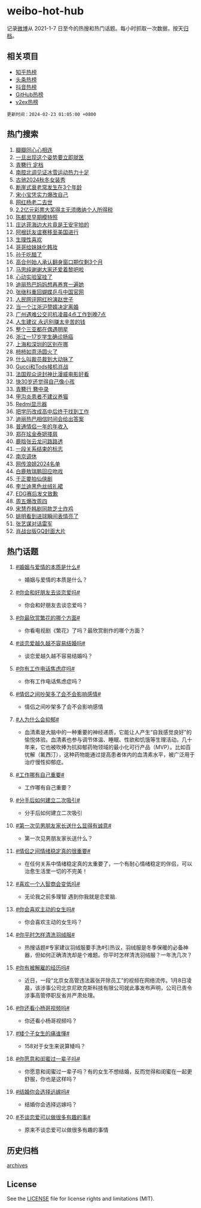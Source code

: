 # weibo-hot-hub

记录[微博](https://www.weibo.com)从 2021-1-7 日至今的热搜和热门话题。每小时抓取一次数据，按天[归档](archives)。

## 相关项目

- [知乎热榜](https://github.com/lonnyzhang423/zhihu-hot-hub)
- [头条热榜](https://github.com/lonnyzhang423/toutiao-hot-hub)
- [抖音热榜](https://github.com/lonnyzhang423/douyin-hot-hub)
- [GitHub热榜](https://github.com/lonnyzhang423/github-hot-hub)
- [v2ex热榜](https://github.com/lonnyzhang423/v2ex-hot-hub)


`更新时间：2024-02-23 01:05:00 +0800`

## 热门搜索

1. [瓣瓣同心心相连](https://m.weibo.cn/search?containerid=100103type%3D1%26t%3D10%26q%3D%23%E7%93%A3%E7%93%A3%E5%90%8C%E5%BF%83%E5%BF%83%E7%9B%B8%E8%BF%9E%23&stream_entry_id=51&isnewpage=1&extparam=seat%3D1%26dgr%3D0%26stream_entry_id%3D51%26c_type%3D51%26q%3D%2523%25E7%2593%25A3%25E7%2593%25A3%25E5%2590%258C%25E5%25BF%2583%25E5%25BF%2583%25E7%259B%25B8%25E8%25BF%259E%2523%26pos%3D0%26cate%3D10103%26filter_type%3Drealtimehot%26display_time%3D1708621498%26pre_seqid%3D1708621498865013197187)
1. [一旦出现这个姿势要立即就医](https://m.weibo.cn/search?containerid=100103type%3D1%26t%3D10%26q%3D%23%E4%B8%80%E6%97%A6%E5%87%BA%E7%8E%B0%E8%BF%99%E4%B8%AA%E5%A7%BF%E5%8A%BF%E8%A6%81%E7%AB%8B%E5%8D%B3%E5%B0%B1%E5%8C%BB%23&stream_entry_id=31&isnewpage=1&extparam=seat%3D1%26stream_entry_id%3D31%26lcate%3D5001%26realpos%3D1%26dgr%3D0%26band_rank%3D1%26flag%3D2%26pos%3D0%26q%3D%2523%25E4%25B8%2580%25E6%2597%25A6%25E5%2587%25BA%25E7%258E%25B0%25E8%25BF%2599%25E4%25B8%25AA%25E5%25A7%25BF%25E5%258A%25BF%25E8%25A6%2581%25E7%25AB%258B%25E5%258D%25B3%25E5%25B0%25B1%25E5%258C%25BB%2523%26c_type%3D31%26cate%3D5001%26filter_type%3Drealtimehot%26display_time%3D1708621498%26pre_seqid%3D1708621498865013197187)
1. [青簪行 定档](https://m.weibo.cn/search?containerid=100103type%3D1%26t%3D10%26q%3D%E9%9D%92%E7%B0%AA%E8%A1%8C+%E5%AE%9A%E6%A1%A3&stream_entry_id=31&isnewpage=1&extparam=seat%3D1%26stream_entry_id%3D31%26lcate%3D5001%26realpos%3D2%26dgr%3D0%26band_rank%3D2%26flag%3D2%26pos%3D1%26q%3D%25E9%259D%2592%25E7%25B0%25AA%25E8%25A1%258C%2520%25E5%25AE%259A%25E6%25A1%25A3%26c_type%3D31%26cate%3D5001%26filter_type%3Drealtimehot%26display_time%3D1708621498%26pre_seqid%3D1708621498865013197187)
1. [南腔北调见证冰雪运动热力十足](https://m.weibo.cn/search?containerid=100103type%3D1%26t%3D10%26q%3D%23%E5%8D%97%E8%85%94%E5%8C%97%E8%B0%83%E8%A7%81%E8%AF%81%E5%86%B0%E9%9B%AA%E8%BF%90%E5%8A%A8%E7%83%AD%E5%8A%9B%E5%8D%81%E8%B6%B3%23&stream_entry_id=31&isnewpage=1&extparam=seat%3D1%26stream_entry_id%3D31%26lcate%3D5001%26realpos%3D3%26dgr%3D0%26band_rank%3D3%26flag%3D0%26pos%3D2%26q%3D%2523%25E5%258D%2597%25E8%2585%2594%25E5%258C%2597%25E8%25B0%2583%25E8%25A7%2581%25E8%25AF%2581%25E5%2586%25B0%25E9%259B%25AA%25E8%25BF%2590%25E5%258A%25A8%25E7%2583%25AD%25E5%258A%259B%25E5%258D%2581%25E8%25B6%25B3%2523%26c_type%3D31%26cate%3D5001%26filter_type%3Drealtimehot%26display_time%3D1708621498%26pre_seqid%3D1708621498865013197187)
1. [古驰2024秋冬女装秀](https://m.weibo.cn/search?containerid=100103type%3D1%26t%3D10%26q%3D%23%E5%8F%A4%E9%A9%B02024%E7%A7%8B%E5%86%AC%E5%A5%B3%E8%A3%85%E7%A7%80%23&stream_entry_id=31&isnewpage=1&extparam=seat%3D1%26stream_entry_id%3D31%26lcate%3D5001%26c_type%3D31%26q%3D%2523%25E5%258F%25A4%25E9%25A9%25B02024%25E7%25A7%258B%25E5%2586%25AC%25E5%25A5%25B3%25E8%25A3%2585%25E7%25A7%2580%2523%26dgr%3D0%26band_rank%3D4%26adid%3D223905%26pos%3D3%26is_ad_pos%3D1%26cate%3D5001%26topic_ad%3D1%26filter_type%3Drealtimehot%26display_time%3D1708621498%26pre_seqid%3D1708621498865013197187)
1. [断崖式衰老常发生在3个年龄](https://m.weibo.cn/search?containerid=100103type%3D1%26t%3D10%26q%3D%23%E6%96%AD%E5%B4%96%E5%BC%8F%E8%A1%B0%E8%80%81%E5%B8%B8%E5%8F%91%E7%94%9F%E5%9C%A83%E4%B8%AA%E5%B9%B4%E9%BE%84%23&stream_entry_id=31&isnewpage=1&extparam=seat%3D1%26stream_entry_id%3D31%26lcate%3D5001%26realpos%3D4%26dgr%3D0%26band_rank%3D4%26flag%3D16%26pos%3D4%26q%3D%2523%25E6%2596%25AD%25E5%25B4%2596%25E5%25BC%258F%25E8%25A1%25B0%25E8%2580%2581%25E5%25B8%25B8%25E5%258F%2591%25E7%2594%259F%25E5%259C%25A83%25E4%25B8%25AA%25E5%25B9%25B4%25E9%25BE%2584%2523%26c_type%3D31%26cate%3D5001%26filter_type%3Drealtimehot%26display_time%3D1708621498%26pre_seqid%3D1708621498865013197187)
1. [宋小宝凭实力爆改自己](https://m.weibo.cn/search?containerid=100103type%3D1%26t%3D10%26q%3D%23%E5%AE%8B%E5%B0%8F%E5%AE%9D%E5%87%AD%E5%AE%9E%E5%8A%9B%E7%88%86%E6%94%B9%E8%87%AA%E5%B7%B1%23&stream_entry_id=31&isnewpage=1&extparam=seat%3D1%26stream_entry_id%3D31%26lcate%3D5001%26realpos%3D5%26dgr%3D0%26band_rank%3D5%26flag%3D1%26pos%3D5%26q%3D%2523%25E5%25AE%258B%25E5%25B0%258F%25E5%25AE%259D%25E5%2587%25AD%25E5%25AE%259E%25E5%258A%259B%25E7%2588%2586%25E6%2594%25B9%25E8%2587%25AA%25E5%25B7%25B1%2523%26c_type%3D31%26cate%3D5001%26filter_type%3Drealtimehot%26display_time%3D1708621498%26pre_seqid%3D1708621498865013197187)
1. [网红杨老二去世](https://m.weibo.cn/search?containerid=100103type%3D1%26t%3D10%26q%3D%23%E7%BD%91%E7%BA%A2%E6%9D%A8%E8%80%81%E4%BA%8C%E5%8E%BB%E4%B8%96%23&stream_entry_id=31&isnewpage=1&extparam=seat%3D1%26stream_entry_id%3D31%26lcate%3D5001%26realpos%3D6%26dgr%3D0%26band_rank%3D6%26flag%3D2%26pos%3D6%26q%3D%2523%25E7%25BD%2591%25E7%25BA%25A2%25E6%259D%25A8%25E8%2580%2581%25E4%25BA%258C%25E5%258E%25BB%25E4%25B8%2596%2523%26c_type%3D31%26cate%3D5001%26filter_type%3Drealtimehot%26display_time%3D1708621498%26pre_seqid%3D1708621498865013197187)
1. [2.2亿元彩票大奖得主无须缴纳个人所得税](https://m.weibo.cn/search?containerid=100103type%3D1%26t%3D10%26q%3D%232.2%E4%BA%BF%E5%85%83%E5%BD%A9%E7%A5%A8%E5%A4%A7%E5%A5%96%E5%BE%97%E4%B8%BB%E6%97%A0%E9%A1%BB%E7%BC%B4%E7%BA%B3%E4%B8%AA%E4%BA%BA%E6%89%80%E5%BE%97%E7%A8%8E%23&stream_entry_id=31&isnewpage=1&extparam=seat%3D1%26stream_entry_id%3D31%26lcate%3D5001%26realpos%3D7%26dgr%3D0%26band_rank%3D7%26flag%3D2%26pos%3D7%26q%3D%25232.2%25E4%25BA%25BF%25E5%2585%2583%25E5%25BD%25A9%25E7%25A5%25A8%25E5%25A4%25A7%25E5%25A5%2596%25E5%25BE%2597%25E4%25B8%25BB%25E6%2597%25A0%25E9%25A1%25BB%25E7%25BC%25B4%25E7%25BA%25B3%25E4%25B8%25AA%25E4%25BA%25BA%25E6%2589%2580%25E5%25BE%2597%25E7%25A8%258E%2523%26c_type%3D31%26cate%3D5001%26filter_type%3Drealtimehot%26display_time%3D1708621498%26pre_seqid%3D1708621498865013197187)
1. [陈都灵早期模特照](https://m.weibo.cn/search?containerid=100103type%3D1%26t%3D10%26q%3D%23%E9%99%88%E9%83%BD%E7%81%B5%E6%97%A9%E6%9C%9F%E6%A8%A1%E7%89%B9%E7%85%A7%23&stream_entry_id=31&isnewpage=1&extparam=seat%3D1%26stream_entry_id%3D31%26lcate%3D5001%26realpos%3D8%26dgr%3D0%26band_rank%3D8%26flag%3D1%26pos%3D8%26q%3D%2523%25E9%2599%2588%25E9%2583%25BD%25E7%2581%25B5%25E6%2597%25A9%25E6%259C%259F%25E6%25A8%25A1%25E7%2589%25B9%25E7%2585%25A7%2523%26c_type%3D31%26cate%3D5001%26filter_type%3Drealtimehot%26display_time%3D1708621498%26pre_seqid%3D1708621498865013197187)
1. [庄达菲海边大片竟是王安宇拍的](https://m.weibo.cn/search?containerid=100103type%3D1%26t%3D10%26q%3D%23%E5%BA%84%E8%BE%BE%E8%8F%B2%E6%B5%B7%E8%BE%B9%E5%A4%A7%E7%89%87%E7%AB%9F%E6%98%AF%E7%8E%8B%E5%AE%89%E5%AE%87%E6%8B%8D%E7%9A%84%23&stream_entry_id=31&isnewpage=1&extparam=seat%3D1%26stream_entry_id%3D31%26lcate%3D5001%26realpos%3D9%26dgr%3D0%26band_rank%3D9%26flag%3D1%26pos%3D9%26q%3D%2523%25E5%25BA%2584%25E8%25BE%25BE%25E8%258F%25B2%25E6%25B5%25B7%25E8%25BE%25B9%25E5%25A4%25A7%25E7%2589%2587%25E7%25AB%259F%25E6%2598%25AF%25E7%258E%258B%25E5%25AE%2589%25E5%25AE%2587%25E6%258B%258D%25E7%259A%2584%2523%26c_type%3D31%26cate%3D5001%26filter_type%3Drealtimehot%26display_time%3D1708621498%26pre_seqid%3D1708621498865013197187)
1. [阿根廷友谊赛移至美国进行](https://m.weibo.cn/search?containerid=100103type%3D1%26t%3D10%26q%3D%23%E9%98%BF%E6%A0%B9%E5%BB%B7%E5%8F%8B%E8%B0%8A%E8%B5%9B%E7%A7%BB%E8%87%B3%E7%BE%8E%E5%9B%BD%E8%BF%9B%E8%A1%8C%23&stream_entry_id=31&isnewpage=1&extparam=seat%3D1%26stream_entry_id%3D31%26lcate%3D5001%26realpos%3D10%26dgr%3D0%26band_rank%3D10%26flag%3D1%26pos%3D10%26q%3D%2523%25E9%2598%25BF%25E6%25A0%25B9%25E5%25BB%25B7%25E5%258F%258B%25E8%25B0%258A%25E8%25B5%259B%25E7%25A7%25BB%25E8%2587%25B3%25E7%25BE%258E%25E5%259B%25BD%25E8%25BF%259B%25E8%25A1%258C%2523%26c_type%3D31%26cate%3D5001%26filter_type%3Drealtimehot%26display_time%3D1708621498%26pre_seqid%3D1708621498865013197187)
1. [生理性喜欢](https://m.weibo.cn/search?containerid=100103type%3D1%26t%3D10%26q%3D%E7%94%9F%E7%90%86%E6%80%A7%E5%96%9C%E6%AC%A2&stream_entry_id=31&isnewpage=1&extparam=seat%3D1%26stream_entry_id%3D31%26lcate%3D5001%26realpos%3D11%26dgr%3D0%26band_rank%3D11%26flag%3D2%26pos%3D11%26q%3D%25E7%2594%259F%25E7%2590%2586%25E6%2580%25A7%25E5%2596%259C%25E6%25AC%25A2%26c_type%3D31%26cate%3D5001%26filter_type%3Drealtimehot%26display_time%3D1708621498%26pre_seqid%3D1708621498865013197187)
1. [哥哥给妹妹化韩妆](https://m.weibo.cn/search?containerid=100103type%3D1%26t%3D10%26q%3D%E5%93%A5%E5%93%A5%E7%BB%99%E5%A6%B9%E5%A6%B9%E5%8C%96%E9%9F%A9%E5%A6%86&stream_entry_id=31&isnewpage=1&extparam=seat%3D1%26stream_entry_id%3D31%26lcate%3D5001%26realpos%3D12%26dgr%3D0%26band_rank%3D12%26flag%3D1%26pos%3D12%26q%3D%25E5%2593%25A5%25E5%2593%25A5%25E7%25BB%2599%25E5%25A6%25B9%25E5%25A6%25B9%25E5%258C%2596%25E9%259F%25A9%25E5%25A6%2586%26c_type%3D31%26cate%3D5001%26filter_type%3Drealtimehot%26display_time%3D1708621498%26pre_seqid%3D1708621498865013197187)
1. [孙千吃醋了](https://m.weibo.cn/search?containerid=100103type%3D1%26t%3D10%26q%3D%23%E5%AD%99%E5%8D%83%E5%90%83%E9%86%8B%E4%BA%86%23&stream_entry_id=31&isnewpage=1&extparam=seat%3D1%26stream_entry_id%3D31%26lcate%3D5001%26realpos%3D13%26dgr%3D0%26band_rank%3D13%26flag%3D2%26pos%3D13%26q%3D%2523%25E5%25AD%2599%25E5%258D%2583%25E5%2590%2583%25E9%2586%258B%25E4%25BA%2586%2523%26c_type%3D31%26cate%3D5001%26filter_type%3Drealtimehot%26display_time%3D1708621498%26pre_seqid%3D1708621498865013197187)
1. [高合创始人承认翻身窗口期仅剩3个月](https://m.weibo.cn/search?containerid=100103type%3D1%26t%3D10%26q%3D%23%E9%AB%98%E5%90%88%E5%88%9B%E5%A7%8B%E4%BA%BA%E6%89%BF%E8%AE%A4%E7%BF%BB%E8%BA%AB%E7%AA%97%E5%8F%A3%E6%9C%9F%E4%BB%85%E5%89%A93%E4%B8%AA%E6%9C%88%23&stream_entry_id=31&isnewpage=1&extparam=seat%3D1%26stream_entry_id%3D31%26lcate%3D5001%26realpos%3D14%26dgr%3D0%26band_rank%3D14%26flag%3D2%26pos%3D14%26q%3D%2523%25E9%25AB%2598%25E5%2590%2588%25E5%2588%259B%25E5%25A7%258B%25E4%25BA%25BA%25E6%2589%25BF%25E8%25AE%25A4%25E7%25BF%25BB%25E8%25BA%25AB%25E7%25AA%2597%25E5%258F%25A3%25E6%259C%259F%25E4%25BB%2585%25E5%2589%25A93%25E4%25B8%25AA%25E6%259C%2588%2523%26c_type%3D31%26cate%3D5001%26filter_type%3Drealtimehot%26display_time%3D1708621498%26pre_seqid%3D1708621498865013197187)
1. [马思纯谢谢大家还爱着黎吧啦](https://m.weibo.cn/search?containerid=100103type%3D1%26t%3D10%26q%3D%23%E9%A9%AC%E6%80%9D%E7%BA%AF%E8%B0%A2%E8%B0%A2%E5%A4%A7%E5%AE%B6%E8%BF%98%E7%88%B1%E7%9D%80%E9%BB%8E%E5%90%A7%E5%95%A6%23&stream_entry_id=31&isnewpage=1&extparam=seat%3D1%26stream_entry_id%3D31%26lcate%3D5001%26realpos%3D15%26dgr%3D0%26band_rank%3D15%26flag%3D2%26pos%3D15%26q%3D%2523%25E9%25A9%25AC%25E6%2580%259D%25E7%25BA%25AF%25E8%25B0%25A2%25E8%25B0%25A2%25E5%25A4%25A7%25E5%25AE%25B6%25E8%25BF%2598%25E7%2588%25B1%25E7%259D%2580%25E9%25BB%258E%25E5%2590%25A7%25E5%2595%25A6%2523%26c_type%3D31%26cate%3D5001%26filter_type%3Drealtimehot%26display_time%3D1708621498%26pre_seqid%3D1708621498865013197187)
1. [心动实验室挂了](https://m.weibo.cn/search?containerid=100103type%3D1%26t%3D10%26q%3D%E5%BF%83%E5%8A%A8%E5%AE%9E%E9%AA%8C%E5%AE%A4%E6%8C%82%E4%BA%86&stream_entry_id=31&isnewpage=1&extparam=seat%3D1%26stream_entry_id%3D31%26lcate%3D5001%26realpos%3D16%26dgr%3D0%26band_rank%3D16%26flag%3D1%26pos%3D16%26q%3D%25E5%25BF%2583%25E5%258A%25A8%25E5%25AE%259E%25E9%25AA%258C%25E5%25AE%25A4%25E6%258C%2582%25E4%25BA%2586%26c_type%3D31%26cate%3D5001%26filter_type%3Drealtimehot%26display_time%3D1708621498%26pre_seqid%3D1708621498865013197187)
1. [迪丽热巴妈妈想再养育一遍她](https://m.weibo.cn/search?containerid=100103type%3D1%26t%3D10%26q%3D%23%E8%BF%AA%E4%B8%BD%E7%83%AD%E5%B7%B4%E5%A6%88%E5%A6%88%E6%83%B3%E5%86%8D%E5%85%BB%E8%82%B2%E4%B8%80%E9%81%8D%E5%A5%B9%23&stream_entry_id=31&isnewpage=1&extparam=seat%3D1%26stream_entry_id%3D31%26lcate%3D5001%26realpos%3D17%26dgr%3D0%26band_rank%3D17%26flag%3D2%26pos%3D17%26q%3D%2523%25E8%25BF%25AA%25E4%25B8%25BD%25E7%2583%25AD%25E5%25B7%25B4%25E5%25A6%2588%25E5%25A6%2588%25E6%2583%25B3%25E5%2586%258D%25E5%2585%25BB%25E8%2582%25B2%25E4%25B8%2580%25E9%2581%258D%25E5%25A5%25B9%2523%26c_type%3D31%26cate%3D5001%26filter_type%3Drealtimehot%26display_time%3D1708621498%26pre_seqid%3D1708621498865013197187)
1. [张继科重回蝴蝶乒乓中国官网](https://m.weibo.cn/search?containerid=100103type%3D1%26t%3D10%26q%3D%23%E5%BC%A0%E7%BB%A7%E7%A7%91%E9%87%8D%E5%9B%9E%E8%9D%B4%E8%9D%B6%E4%B9%92%E4%B9%93%E4%B8%AD%E5%9B%BD%E5%AE%98%E7%BD%91%23&stream_entry_id=31&isnewpage=1&extparam=seat%3D1%26stream_entry_id%3D31%26lcate%3D5001%26realpos%3D18%26dgr%3D0%26band_rank%3D18%26flag%3D0%26pos%3D18%26q%3D%2523%25E5%25BC%25A0%25E7%25BB%25A7%25E7%25A7%2591%25E9%2587%258D%25E5%259B%259E%25E8%259D%25B4%25E8%259D%25B6%25E4%25B9%2592%25E4%25B9%2593%25E4%25B8%25AD%25E5%259B%25BD%25E5%25AE%2598%25E7%25BD%2591%2523%26c_type%3D31%26cate%3D5001%26filter_type%3Drealtimehot%26display_time%3D1708621498%26pre_seqid%3D1708621498865013197187)
1. [人民网评网红扮演赵世子](https://m.weibo.cn/search?containerid=100103type%3D1%26t%3D10%26q%3D%23%E4%BA%BA%E6%B0%91%E7%BD%91%E8%AF%84%E7%BD%91%E7%BA%A2%E6%89%AE%E6%BC%94%E8%B5%B5%E4%B8%96%E5%AD%90%23&stream_entry_id=31&isnewpage=1&extparam=seat%3D1%26stream_entry_id%3D31%26lcate%3D5001%26realpos%3D19%26dgr%3D0%26band_rank%3D19%26flag%3D0%26pos%3D19%26q%3D%2523%25E4%25BA%25BA%25E6%25B0%2591%25E7%25BD%2591%25E8%25AF%2584%25E7%25BD%2591%25E7%25BA%25A2%25E6%2589%25AE%25E6%25BC%2594%25E8%25B5%25B5%25E4%25B8%2596%25E5%25AD%2590%2523%26c_type%3D31%26cate%3D5001%26filter_type%3Drealtimehot%26display_time%3D1708621498%26pre_seqid%3D1708621498865013197187)
1. [当一个江浙沪赘婿决定离婚](https://m.weibo.cn/search?containerid=100103type%3D1%26t%3D10%26q%3D%23%E5%BD%93%E4%B8%80%E4%B8%AA%E6%B1%9F%E6%B5%99%E6%B2%AA%E8%B5%98%E5%A9%BF%E5%86%B3%E5%AE%9A%E7%A6%BB%E5%A9%9A%23&stream_entry_id=31&isnewpage=1&extparam=seat%3D1%26stream_entry_id%3D31%26lcate%3D5001%26realpos%3D20%26dgr%3D0%26band_rank%3D20%26flag%3D0%26pos%3D20%26q%3D%2523%25E5%25BD%2593%25E4%25B8%2580%25E4%25B8%25AA%25E6%25B1%259F%25E6%25B5%2599%25E6%25B2%25AA%25E8%25B5%2598%25E5%25A9%25BF%25E5%2586%25B3%25E5%25AE%259A%25E7%25A6%25BB%25E5%25A9%259A%2523%26c_type%3D31%26cate%3D5001%26filter_type%3Drealtimehot%26display_time%3D1708621498%26pre_seqid%3D1708621498865013197187)
1. [广州遇难公交司机凌晨4点工作到晚7点](https://m.weibo.cn/search?containerid=100103type%3D1%26t%3D10%26q%3D%23%E5%B9%BF%E5%B7%9E%E9%81%87%E9%9A%BE%E5%85%AC%E4%BA%A4%E5%8F%B8%E6%9C%BA%E5%87%8C%E6%99%A84%E7%82%B9%E5%B7%A5%E4%BD%9C%E5%88%B0%E6%99%9A7%E7%82%B9%23&stream_entry_id=31&isnewpage=1&extparam=seat%3D1%26stream_entry_id%3D31%26lcate%3D5001%26realpos%3D21%26dgr%3D0%26band_rank%3D21%26flag%3D1%26pos%3D21%26q%3D%2523%25E5%25B9%25BF%25E5%25B7%259E%25E9%2581%2587%25E9%259A%25BE%25E5%2585%25AC%25E4%25BA%25A4%25E5%258F%25B8%25E6%259C%25BA%25E5%2587%258C%25E6%2599%25A84%25E7%2582%25B9%25E5%25B7%25A5%25E4%25BD%259C%25E5%2588%25B0%25E6%2599%259A7%25E7%2582%25B9%2523%26c_type%3D31%26cate%3D5001%26filter_type%3Drealtimehot%26display_time%3D1708621498%26pre_seqid%3D1708621498865013197187)
1. [人生建议 永远别赚太辛苦的钱](https://m.weibo.cn/search?containerid=100103type%3D1%26t%3D10%26q%3D%E4%BA%BA%E7%94%9F%E5%BB%BA%E8%AE%AE+%E6%B0%B8%E8%BF%9C%E5%88%AB%E8%B5%9A%E5%A4%AA%E8%BE%9B%E8%8B%A6%E7%9A%84%E9%92%B1&stream_entry_id=31&isnewpage=1&extparam=seat%3D1%26stream_entry_id%3D31%26lcate%3D5001%26realpos%3D22%26dgr%3D0%26band_rank%3D22%26flag%3D0%26pos%3D22%26q%3D%25E4%25BA%25BA%25E7%2594%259F%25E5%25BB%25BA%25E8%25AE%25AE%2520%25E6%25B0%25B8%25E8%25BF%259C%25E5%2588%25AB%25E8%25B5%259A%25E5%25A4%25AA%25E8%25BE%259B%25E8%258B%25A6%25E7%259A%2584%25E9%2592%25B1%26c_type%3D31%26cate%3D5001%26filter_type%3Drealtimehot%26display_time%3D1708621498%26pre_seqid%3D1708621498865013197187)
1. [整个三亚都在偶遇明星](https://m.weibo.cn/search?containerid=100103type%3D1%26t%3D10%26q%3D%23%E6%95%B4%E4%B8%AA%E4%B8%89%E4%BA%9A%E9%83%BD%E5%9C%A8%E5%81%B6%E9%81%87%E6%98%8E%E6%98%9F%23&stream_entry_id=31&isnewpage=1&extparam=seat%3D1%26stream_entry_id%3D31%26lcate%3D5001%26realpos%3D23%26dgr%3D0%26band_rank%3D23%26flag%3D0%26pos%3D23%26q%3D%2523%25E6%2595%25B4%25E4%25B8%25AA%25E4%25B8%2589%25E4%25BA%259A%25E9%2583%25BD%25E5%259C%25A8%25E5%2581%25B6%25E9%2581%2587%25E6%2598%258E%25E6%2598%259F%2523%26c_type%3D31%26cate%3D5001%26filter_type%3Drealtimehot%26display_time%3D1708621498%26pre_seqid%3D1708621498865013197187)
1. [浙江一17岁学生确诊肠癌](https://m.weibo.cn/search?containerid=100103type%3D1%26t%3D10%26q%3D%23%E6%B5%99%E6%B1%9F%E4%B8%8017%E5%B2%81%E5%AD%A6%E7%94%9F%E7%A1%AE%E8%AF%8A%E8%82%A0%E7%99%8C%23&stream_entry_id=31&isnewpage=1&extparam=seat%3D1%26stream_entry_id%3D31%26lcate%3D5001%26realpos%3D24%26dgr%3D0%26band_rank%3D24%26flag%3D0%26pos%3D24%26q%3D%2523%25E6%25B5%2599%25E6%25B1%259F%25E4%25B8%258017%25E5%25B2%2581%25E5%25AD%25A6%25E7%2594%259F%25E7%25A1%25AE%25E8%25AF%258A%25E8%2582%25A0%25E7%2599%258C%2523%26c_type%3D31%26cate%3D5001%26filter_type%3Drealtimehot%26display_time%3D1708621498%26pre_seqid%3D1708621498865013197187)
1. [上海和深圳的区别在哪](https://m.weibo.cn/search?containerid=100103type%3D1%26t%3D10%26q%3D%23%E4%B8%8A%E6%B5%B7%E5%92%8C%E6%B7%B1%E5%9C%B3%E7%9A%84%E5%8C%BA%E5%88%AB%E5%9C%A8%E5%93%AA%23&stream_entry_id=31&isnewpage=1&extparam=seat%3D1%26stream_entry_id%3D31%26lcate%3D5001%26realpos%3D25%26dgr%3D0%26band_rank%3D25%26flag%3D1%26pos%3D25%26q%3D%2523%25E4%25B8%258A%25E6%25B5%25B7%25E5%2592%258C%25E6%25B7%25B1%25E5%259C%25B3%25E7%259A%2584%25E5%258C%25BA%25E5%2588%25AB%25E5%259C%25A8%25E5%2593%25AA%2523%26c_type%3D31%26cate%3D5001%26filter_type%3Drealtimehot%26display_time%3D1708621498%26pre_seqid%3D1708621498865013197187)
1. [柿柿如意汤圆火了](https://m.weibo.cn/search?containerid=100103type%3D1%26t%3D10%26q%3D%23%E6%9F%BF%E6%9F%BF%E5%A6%82%E6%84%8F%E6%B1%A4%E5%9C%86%E7%81%AB%E4%BA%86%23&stream_entry_id=31&isnewpage=1&extparam=seat%3D1%26stream_entry_id%3D31%26lcate%3D5001%26realpos%3D26%26dgr%3D0%26band_rank%3D26%26flag%3D0%26pos%3D26%26q%3D%2523%25E6%259F%25BF%25E6%259F%25BF%25E5%25A6%2582%25E6%2584%258F%25E6%25B1%25A4%25E5%259C%2586%25E7%2581%25AB%25E4%25BA%2586%2523%26c_type%3D31%26cate%3D5001%26filter_type%3Drealtimehot%26display_time%3D1708621498%26pre_seqid%3D1708621498865013197187)
1. [什么叫裁员裁到大动脉了](https://m.weibo.cn/search?containerid=100103type%3D1%26t%3D10%26q%3D%E4%BB%80%E4%B9%88%E5%8F%AB%E8%A3%81%E5%91%98%E8%A3%81%E5%88%B0%E5%A4%A7%E5%8A%A8%E8%84%89%E4%BA%86&stream_entry_id=31&isnewpage=1&extparam=seat%3D1%26stream_entry_id%3D31%26lcate%3D5001%26realpos%3D27%26dgr%3D0%26band_rank%3D27%26flag%3D0%26pos%3D27%26q%3D%25E4%25BB%2580%25E4%25B9%2588%25E5%258F%25AB%25E8%25A3%2581%25E5%2591%2598%25E8%25A3%2581%25E5%2588%25B0%25E5%25A4%25A7%25E5%258A%25A8%25E8%2584%2589%25E4%25BA%2586%26c_type%3D31%26cate%3D5001%26filter_type%3Drealtimehot%26display_time%3D1708621498%26pre_seqid%3D1708621498865013197187)
1. [Gucci和Tods接机肖战](https://m.weibo.cn/search?containerid=100103type%3D1%26t%3D10%26q%3DGucci%E5%92%8CTods%E6%8E%A5%E6%9C%BA%E8%82%96%E6%88%98&stream_entry_id=31&isnewpage=1&extparam=seat%3D1%26stream_entry_id%3D31%26lcate%3D5001%26realpos%3D28%26dgr%3D0%26band_rank%3D28%26flag%3D0%26pos%3D28%26q%3DGucci%25E5%2592%258CTods%25E6%258E%25A5%25E6%259C%25BA%25E8%2582%2596%25E6%2588%2598%26c_type%3D31%26cate%3D5001%26filter_type%3Drealtimehot%26display_time%3D1708621498%26pre_seqid%3D1708621498865013197187)
1. [法国观众说封神比漫威电影好看](https://m.weibo.cn/search?containerid=100103type%3D1%26t%3D10%26q%3D%23%E6%B3%95%E5%9B%BD%E8%A7%82%E4%BC%97%E8%AF%B4%E5%B0%81%E7%A5%9E%E6%AF%94%E6%BC%AB%E5%A8%81%E7%94%B5%E5%BD%B1%E5%A5%BD%E7%9C%8B%23&stream_entry_id=31&isnewpage=1&extparam=seat%3D1%26stream_entry_id%3D31%26lcate%3D5001%26realpos%3D29%26dgr%3D0%26band_rank%3D29%26flag%3D1%26pos%3D29%26q%3D%2523%25E6%25B3%2595%25E5%259B%25BD%25E8%25A7%2582%25E4%25BC%2597%25E8%25AF%25B4%25E5%25B0%2581%25E7%25A5%259E%25E6%25AF%2594%25E6%25BC%25AB%25E5%25A8%2581%25E7%2594%25B5%25E5%25BD%25B1%25E5%25A5%25BD%25E7%259C%258B%2523%26c_type%3D31%26cate%3D5001%26filter_type%3Drealtimehot%26display_time%3D1708621498%26pre_seqid%3D1708621498865013197187)
1. [快30岁还觉得自己像小孩](https://m.weibo.cn/search?containerid=100103type%3D1%26t%3D10%26q%3D%23%E5%BF%AB30%E5%B2%81%E8%BF%98%E8%A7%89%E5%BE%97%E8%87%AA%E5%B7%B1%E5%83%8F%E5%B0%8F%E5%AD%A9%23&stream_entry_id=31&isnewpage=1&extparam=seat%3D1%26stream_entry_id%3D31%26lcate%3D5001%26realpos%3D30%26dgr%3D0%26band_rank%3D30%26flag%3D0%26pos%3D30%26q%3D%2523%25E5%25BF%25AB30%25E5%25B2%2581%25E8%25BF%2598%25E8%25A7%2589%25E5%25BE%2597%25E8%2587%25AA%25E5%25B7%25B1%25E5%2583%258F%25E5%25B0%258F%25E5%25AD%25A9%2523%26c_type%3D31%26cate%3D5001%26filter_type%3Drealtimehot%26display_time%3D1708621498%26pre_seqid%3D1708621498865013197187)
1. [青簪行 簪中录](https://m.weibo.cn/search?containerid=100103type%3D1%26t%3D10%26q%3D%E9%9D%92%E7%B0%AA%E8%A1%8C+%E7%B0%AA%E4%B8%AD%E5%BD%95&stream_entry_id=31&isnewpage=1&extparam=seat%3D1%26stream_entry_id%3D31%26lcate%3D5001%26realpos%3D31%26dgr%3D0%26band_rank%3D31%26flag%3D0%26pos%3D31%26q%3D%25E9%259D%2592%25E7%25B0%25AA%25E8%25A1%258C%2520%25E7%25B0%25AA%25E4%25B8%25AD%25E5%25BD%2595%26c_type%3D31%26cate%3D5001%26filter_type%3Drealtimehot%26display_time%3D1708621498%26pre_seqid%3D1708621498865013197187)
1. [甲沟炎患者不建议养猫](https://m.weibo.cn/search?containerid=100103type%3D1%26t%3D10%26q%3D%E7%94%B2%E6%B2%9F%E7%82%8E%E6%82%A3%E8%80%85%E4%B8%8D%E5%BB%BA%E8%AE%AE%E5%85%BB%E7%8C%AB&stream_entry_id=31&isnewpage=1&extparam=seat%3D1%26stream_entry_id%3D31%26lcate%3D5001%26realpos%3D32%26dgr%3D0%26band_rank%3D32%26flag%3D0%26pos%3D32%26q%3D%25E7%2594%25B2%25E6%25B2%259F%25E7%2582%258E%25E6%2582%25A3%25E8%2580%2585%25E4%25B8%258D%25E5%25BB%25BA%25E8%25AE%25AE%25E5%2585%25BB%25E7%258C%25AB%26c_type%3D31%26cate%3D5001%26filter_type%3Drealtimehot%26display_time%3D1708621498%26pre_seqid%3D1708621498865013197187)
1. [Redmi显示器](https://m.weibo.cn/search?containerid=100103type%3D1%26t%3D10%26q%3D%23Redmi%E6%98%BE%E7%A4%BA%E5%99%A8%23&stream_entry_id=31&isnewpage=1&extparam=seat%3D1%26stream_entry_id%3D31%26lcate%3D5001%26realpos%3D33%26dgr%3D0%26band_rank%3D33%26flag%3D0%26pos%3D33%26q%3D%2523Redmi%25E6%2598%25BE%25E7%25A4%25BA%25E5%2599%25A8%2523%26c_type%3D31%26cate%3D5001%26filter_type%3Drealtimehot%26display_time%3D1708621498%26pre_seqid%3D1708621498865013197187)
1. [把学历改成高中后终于找到工作](https://m.weibo.cn/search?containerid=100103type%3D1%26t%3D10%26q%3D%23%E6%8A%8A%E5%AD%A6%E5%8E%86%E6%94%B9%E6%88%90%E9%AB%98%E4%B8%AD%E5%90%8E%E7%BB%88%E4%BA%8E%E6%89%BE%E5%88%B0%E5%B7%A5%E4%BD%9C%23&stream_entry_id=31&isnewpage=1&extparam=seat%3D1%26stream_entry_id%3D31%26lcate%3D5001%26realpos%3D34%26dgr%3D0%26band_rank%3D34%26flag%3D0%26pos%3D34%26q%3D%2523%25E6%258A%258A%25E5%25AD%25A6%25E5%258E%2586%25E6%2594%25B9%25E6%2588%2590%25E9%25AB%2598%25E4%25B8%25AD%25E5%2590%258E%25E7%25BB%2588%25E4%25BA%258E%25E6%2589%25BE%25E5%2588%25B0%25E5%25B7%25A5%25E4%25BD%259C%2523%26c_type%3D31%26cate%3D5001%26filter_type%3Drealtimehot%26display_time%3D1708621498%26pre_seqid%3D1708621498865013197187)
1. [迪丽热巴相信时间会给出答案](https://m.weibo.cn/search?containerid=100103type%3D1%26t%3D10%26q%3D%23%E8%BF%AA%E4%B8%BD%E7%83%AD%E5%B7%B4%E7%9B%B8%E4%BF%A1%E6%97%B6%E9%97%B4%E4%BC%9A%E7%BB%99%E5%87%BA%E7%AD%94%E6%A1%88%23&stream_entry_id=31&isnewpage=1&extparam=seat%3D1%26stream_entry_id%3D31%26lcate%3D5001%26realpos%3D35%26dgr%3D0%26band_rank%3D35%26flag%3D1%26pos%3D35%26q%3D%2523%25E8%25BF%25AA%25E4%25B8%25BD%25E7%2583%25AD%25E5%25B7%25B4%25E7%259B%25B8%25E4%25BF%25A1%25E6%2597%25B6%25E9%2597%25B4%25E4%25BC%259A%25E7%25BB%2599%25E5%2587%25BA%25E7%25AD%2594%25E6%25A1%2588%2523%26c_type%3D31%26cate%3D5001%26filter_type%3Drealtimehot%26display_time%3D1708621498%26pre_seqid%3D1708621498865013197187)
1. [普通情侣一年的年收入](https://m.weibo.cn/search?containerid=100103type%3D1%26t%3D10%26q%3D%23%E6%99%AE%E9%80%9A%E6%83%85%E4%BE%A3%E4%B8%80%E5%B9%B4%E7%9A%84%E5%B9%B4%E6%94%B6%E5%85%A5%23&stream_entry_id=31&isnewpage=1&extparam=seat%3D1%26stream_entry_id%3D31%26lcate%3D5001%26realpos%3D36%26dgr%3D0%26band_rank%3D36%26flag%3D0%26pos%3D36%26q%3D%2523%25E6%2599%25AE%25E9%2580%259A%25E6%2583%2585%25E4%25BE%25A3%25E4%25B8%2580%25E5%25B9%25B4%25E7%259A%2584%25E5%25B9%25B4%25E6%2594%25B6%25E5%2585%25A5%2523%26c_type%3D31%26cate%3D5001%26filter_type%3Drealtimehot%26display_time%3D1708621498%26pre_seqid%3D1708621498865013197187)
1. [郑在玹金泰妍搂肩](https://m.weibo.cn/search?containerid=100103type%3D1%26t%3D10%26q%3D%E9%83%91%E5%9C%A8%E7%8E%B9%E9%87%91%E6%B3%B0%E5%A6%8D%E6%90%82%E8%82%A9&stream_entry_id=31&isnewpage=1&extparam=seat%3D1%26stream_entry_id%3D31%26lcate%3D5001%26realpos%3D37%26dgr%3D0%26band_rank%3D37%26flag%3D0%26pos%3D37%26q%3D%25E9%2583%2591%25E5%259C%25A8%25E7%258E%25B9%25E9%2587%2591%25E6%25B3%25B0%25E5%25A6%258D%25E6%2590%2582%25E8%2582%25A9%26c_type%3D31%26cate%3D5001%26filter_type%3Drealtimehot%26display_time%3D1708621498%26pre_seqid%3D1708621498865013197187)
1. [鹿晗张云龙问路路透](https://m.weibo.cn/search?containerid=100103type%3D1%26t%3D10%26q%3D%23%E9%B9%BF%E6%99%97%E5%BC%A0%E4%BA%91%E9%BE%99%E9%97%AE%E8%B7%AF%E8%B7%AF%E9%80%8F%23&stream_entry_id=31&isnewpage=1&extparam=seat%3D1%26stream_entry_id%3D31%26lcate%3D5001%26realpos%3D38%26dgr%3D0%26band_rank%3D38%26flag%3D0%26pos%3D38%26q%3D%2523%25E9%25B9%25BF%25E6%2599%2597%25E5%25BC%25A0%25E4%25BA%2591%25E9%25BE%2599%25E9%2597%25AE%25E8%25B7%25AF%25E8%25B7%25AF%25E9%2580%258F%2523%26c_type%3D31%26cate%3D5001%26filter_type%3Drealtimehot%26display_time%3D1708621498%26pre_seqid%3D1708621498865013197187)
1. [一段关系结束的标志](https://m.weibo.cn/search?containerid=100103type%3D1%26t%3D10%26q%3D%E4%B8%80%E6%AE%B5%E5%85%B3%E7%B3%BB%E7%BB%93%E6%9D%9F%E7%9A%84%E6%A0%87%E5%BF%97&stream_entry_id=31&isnewpage=1&extparam=seat%3D1%26stream_entry_id%3D31%26lcate%3D5001%26realpos%3D39%26dgr%3D0%26band_rank%3D39%26flag%3D0%26pos%3D39%26q%3D%25E4%25B8%2580%25E6%25AE%25B5%25E5%2585%25B3%25E7%25B3%25BB%25E7%25BB%2593%25E6%259D%259F%25E7%259A%2584%25E6%25A0%2587%25E5%25BF%2597%26c_type%3D31%26cate%3D5001%26filter_type%3Drealtimehot%26display_time%3D1708621498%26pre_seqid%3D1708621498865013197187)
1. [南京调休](https://m.weibo.cn/search?containerid=100103type%3D1%26t%3D10%26q%3D%E5%8D%97%E4%BA%AC%E8%B0%83%E4%BC%91&stream_entry_id=31&isnewpage=1&extparam=seat%3D1%26stream_entry_id%3D31%26lcate%3D5001%26realpos%3D40%26dgr%3D0%26band_rank%3D40%26flag%3D0%26pos%3D40%26q%3D%25E5%258D%2597%25E4%25BA%25AC%25E8%25B0%2583%25E4%25BC%2591%26c_type%3D31%26cate%3D5001%26filter_type%3Drealtimehot%26display_time%3D1708621498%26pre_seqid%3D1708621498865013197187)
1. [网传浪姐2024名单](https://m.weibo.cn/search?containerid=100103type%3D1%26t%3D10%26q%3D%23%E7%BD%91%E4%BC%A0%E6%B5%AA%E5%A7%902024%E5%90%8D%E5%8D%95%23&stream_entry_id=31&isnewpage=1&extparam=seat%3D1%26stream_entry_id%3D31%26lcate%3D5001%26realpos%3D41%26dgr%3D0%26band_rank%3D41%26flag%3D0%26pos%3D41%26q%3D%2523%25E7%25BD%2591%25E4%25BC%25A0%25E6%25B5%25AA%25E5%25A7%25902024%25E5%2590%258D%25E5%258D%2595%2523%26c_type%3D31%26cate%3D5001%26filter_type%3Drealtimehot%26display_time%3D1708621498%26pre_seqid%3D1708621498865013197187)
1. [白鹿敖瑞鹏回应吻戏](https://m.weibo.cn/search?containerid=100103type%3D1%26t%3D10%26q%3D%23%E7%99%BD%E9%B9%BF%E6%95%96%E7%91%9E%E9%B9%8F%E5%9B%9E%E5%BA%94%E5%90%BB%E6%88%8F%23&stream_entry_id=31&isnewpage=1&extparam=seat%3D1%26stream_entry_id%3D31%26lcate%3D5001%26realpos%3D42%26dgr%3D0%26band_rank%3D42%26flag%3D0%26pos%3D42%26q%3D%2523%25E7%2599%25BD%25E9%25B9%25BF%25E6%2595%2596%25E7%2591%259E%25E9%25B9%258F%25E5%259B%259E%25E5%25BA%2594%25E5%2590%25BB%25E6%2588%258F%2523%26c_type%3D31%26cate%3D5001%26filter_type%3Drealtimehot%26display_time%3D1708621498%26pre_seqid%3D1708621498865013197187)
1. [于正要拍仙侠剧](https://m.weibo.cn/search?containerid=100103type%3D1%26t%3D10%26q%3D%23%E4%BA%8E%E6%AD%A3%E8%A6%81%E6%8B%8D%E4%BB%99%E4%BE%A0%E5%89%A7%23&stream_entry_id=31&isnewpage=1&extparam=seat%3D1%26stream_entry_id%3D31%26lcate%3D5001%26realpos%3D43%26dgr%3D0%26band_rank%3D43%26flag%3D1%26pos%3D43%26q%3D%2523%25E4%25BA%258E%25E6%25AD%25A3%25E8%25A6%2581%25E6%258B%258D%25E4%25BB%2599%25E4%25BE%25A0%25E5%2589%25A7%2523%26c_type%3D31%26cate%3D5001%26filter_type%3Drealtimehot%26display_time%3D1708621498%26pre_seqid%3D1708621498865013197187)
1. [李兰迪黑色丝绒礼裙](https://m.weibo.cn/search?containerid=100103type%3D1%26t%3D10%26q%3D%23%E6%9D%8E%E5%85%B0%E8%BF%AA%E9%BB%91%E8%89%B2%E4%B8%9D%E7%BB%92%E7%A4%BC%E8%A3%99%23&stream_entry_id=31&isnewpage=1&extparam=seat%3D1%26stream_entry_id%3D31%26lcate%3D5001%26realpos%3D44%26dgr%3D0%26band_rank%3D44%26flag%3D0%26pos%3D44%26q%3D%2523%25E6%259D%258E%25E5%2585%25B0%25E8%25BF%25AA%25E9%25BB%2591%25E8%2589%25B2%25E4%25B8%259D%25E7%25BB%2592%25E7%25A4%25BC%25E8%25A3%2599%2523%26c_type%3D31%26cate%3D5001%26filter_type%3Drealtimehot%26display_time%3D1708621498%26pre_seqid%3D1708621498865013197187)
1. [EDG赛后发文致歉](https://m.weibo.cn/search?containerid=100103type%3D1%26t%3D10%26q%3D%23EDG%E8%B5%9B%E5%90%8E%E5%8F%91%E6%96%87%E8%87%B4%E6%AD%89%23&stream_entry_id=31&isnewpage=1&extparam=seat%3D1%26stream_entry_id%3D31%26lcate%3D5001%26realpos%3D45%26dgr%3D0%26band_rank%3D45%26flag%3D0%26pos%3D45%26q%3D%2523EDG%25E8%25B5%259B%25E5%2590%258E%25E5%258F%2591%25E6%2596%2587%25E8%2587%25B4%25E6%25AD%2589%2523%26c_type%3D31%26cate%3D5001%26filter_type%3Drealtimehot%26display_time%3D1708621498%26pre_seqid%3D1708621498865013197187)
1. [周五爆改周四](https://m.weibo.cn/search?containerid=100103type%3D1%26t%3D10%26q%3D%23%E5%91%A8%E4%BA%94%E7%88%86%E6%94%B9%E5%91%A8%E5%9B%9B%23&stream_entry_id=31&isnewpage=1&extparam=seat%3D1%26stream_entry_id%3D31%26lcate%3D5001%26realpos%3D46%26dgr%3D0%26band_rank%3D46%26flag%3D0%26pos%3D46%26q%3D%2523%25E5%2591%25A8%25E4%25BA%2594%25E7%2588%2586%25E6%2594%25B9%25E5%2591%25A8%25E5%259B%259B%2523%26c_type%3D31%26cate%3D5001%26filter_type%3Drealtimehot%26display_time%3D1708621498%26pre_seqid%3D1708621498865013197187)
1. [宋慧乔韩剧同款芝士炸鸡](https://m.weibo.cn/search?containerid=100103type%3D1%26t%3D10%26q%3D%E5%AE%8B%E6%85%A7%E4%B9%94%E9%9F%A9%E5%89%A7%E5%90%8C%E6%AC%BE%E8%8A%9D%E5%A3%AB%E7%82%B8%E9%B8%A1&stream_entry_id=31&isnewpage=1&extparam=seat%3D1%26stream_entry_id%3D31%26lcate%3D5001%26realpos%3D47%26dgr%3D0%26band_rank%3D47%26flag%3D0%26pos%3D47%26q%3D%25E5%25AE%258B%25E6%2585%25A7%25E4%25B9%2594%25E9%259F%25A9%25E5%2589%25A7%25E5%2590%258C%25E6%25AC%25BE%25E8%258A%259D%25E5%25A3%25AB%25E7%2582%25B8%25E9%25B8%25A1%26c_type%3D31%26cate%3D5001%26filter_type%3Drealtimehot%26display_time%3D1708621498%26pre_seqid%3D1708621498865013197187)
1. [姚明看到进球瞬间表情亮了](https://m.weibo.cn/search?containerid=100103type%3D1%26t%3D10%26q%3D%23%E5%A7%9A%E6%98%8E%E7%9C%8B%E5%88%B0%E8%BF%9B%E7%90%83%E7%9E%AC%E9%97%B4%E8%A1%A8%E6%83%85%E4%BA%AE%E4%BA%86%23&stream_entry_id=31&isnewpage=1&extparam=seat%3D1%26stream_entry_id%3D31%26lcate%3D5001%26realpos%3D48%26dgr%3D0%26band_rank%3D48%26flag%3D1%26pos%3D48%26q%3D%2523%25E5%25A7%259A%25E6%2598%258E%25E7%259C%258B%25E5%2588%25B0%25E8%25BF%259B%25E7%2590%2583%25E7%259E%25AC%25E9%2597%25B4%25E8%25A1%25A8%25E6%2583%2585%25E4%25BA%25AE%25E4%25BA%2586%2523%26c_type%3D31%26cate%3D5001%26filter_type%3Drealtimehot%26display_time%3D1708621498%26pre_seqid%3D1708621498865013197187)
1. [张艺谋对话雷军](https://m.weibo.cn/search?containerid=100103type%3D1%26t%3D10%26q%3D%E5%BC%A0%E8%89%BA%E8%B0%8B%E5%AF%B9%E8%AF%9D%E9%9B%B7%E5%86%9B&stream_entry_id=31&isnewpage=1&extparam=seat%3D1%26stream_entry_id%3D31%26lcate%3D5001%26realpos%3D49%26dgr%3D0%26band_rank%3D49%26flag%3D0%26pos%3D49%26q%3D%25E5%25BC%25A0%25E8%2589%25BA%25E8%25B0%258B%25E5%25AF%25B9%25E8%25AF%259D%25E9%259B%25B7%25E5%2586%259B%26c_type%3D31%26cate%3D5001%26filter_type%3Drealtimehot%26display_time%3D1708621498%26pre_seqid%3D1708621498865013197187)
1. [肖战台版GQ封面大片](https://m.weibo.cn/search?containerid=100103type%3D1%26t%3D10%26q%3D%23%E8%82%96%E6%88%98%E5%8F%B0%E7%89%88GQ%E5%B0%81%E9%9D%A2%E5%A4%A7%E7%89%87%23&stream_entry_id=31&isnewpage=1&extparam=seat%3D1%26stream_entry_id%3D31%26lcate%3D5001%26realpos%3D50%26dgr%3D0%26band_rank%3D50%26flag%3D0%26pos%3D50%26q%3D%2523%25E8%2582%2596%25E6%2588%2598%25E5%258F%25B0%25E7%2589%2588GQ%25E5%25B0%2581%25E9%259D%25A2%25E5%25A4%25A7%25E7%2589%2587%2523%26c_type%3D31%26cate%3D5001%26filter_type%3Drealtimehot%26display_time%3D1708621498%26pre_seqid%3D1708621498865013197187)

## 热门话题

1. [#婚姻与爱情的本质是什么#](https://m.weibo.cn/search?containerid=231522type%3D1%26t%3D10%26q%3D%23%E5%A9%9A%E5%A7%BB%E4%B8%8E%E7%88%B1%E6%83%85%E7%9A%84%E6%9C%AC%E8%B4%A8%E6%98%AF%E4%BB%80%E4%B9%88%23&stream_entry_id=128&isnewpage=1&extparam=seat%3D1%26dgr%3D0%26c_type%3D128%26pos%3D1-0-0%26cate%3D5004%26lcate%3D5004%26unitid%3D1704881162756%26display_time%3D1708621500%26pre_seqid%3D1708621500198916153143)
    - 婚姻与爱情的本质是什么？

1. [#你会和好朋友去谈恋爱吗#](https://m.weibo.cn/search?containerid=231522type%3D1%26t%3D10%26q%3D%23%E4%BD%A0%E4%BC%9A%E5%92%8C%E5%A5%BD%E6%9C%8B%E5%8F%8B%E5%8E%BB%E8%B0%88%E6%81%8B%E7%88%B1%E5%90%97%23&stream_entry_id=128&isnewpage=1&extparam=seat%3D1%26dgr%3D0%26c_type%3D128%26pos%3D1-0-1%26cate%3D5004%26lcate%3D5004%26unitid%3D1704849959446%26display_time%3D1708621500%26pre_seqid%3D1708621500198916153143)
    - 你会和好朋友去谈恋爱吗？

1. [#你最欣赏繁花的哪个方面#](https://m.weibo.cn/search?containerid=231522type%3D1%26t%3D10%26q%3D%23%E4%BD%A0%E6%9C%80%E6%AC%A3%E8%B5%8F%E7%B9%81%E8%8A%B1%E7%9A%84%E5%93%AA%E4%B8%AA%E6%96%B9%E9%9D%A2%23&stream_entry_id=128&isnewpage=1&extparam=seat%3D1%26dgr%3D0%26c_type%3D128%26pos%3D1-0-2%26cate%3D5004%26lcate%3D5004%26unitid%3D1704872158127%26display_time%3D1708621500%26pre_seqid%3D1708621500198916153143)
    - 你看电视剧《繁花》了吗？最欣赏剧作的哪个方面？

1. [#谈恋爱越久越不容易结婚吗#](https://m.weibo.cn/search?containerid=231522type%3D1%26t%3D10%26q%3D%23%E8%B0%88%E6%81%8B%E7%88%B1%E8%B6%8A%E4%B9%85%E8%B6%8A%E4%B8%8D%E5%AE%B9%E6%98%93%E7%BB%93%E5%A9%9A%E5%90%97%23&stream_entry_id=128&isnewpage=1&extparam=seat%3D1%26dgr%3D0%26c_type%3D128%26pos%3D1-0-3%26cate%3D5004%26lcate%3D5004%26unitid%3D1704871559387%26display_time%3D1708621500%26pre_seqid%3D1708621500198916153143)
    - 谈恋爱越久越不容易结婚吗？

1. [#你有工作电话焦虑症吗#](https://m.weibo.cn/search?containerid=231522type%3D1%26t%3D10%26q%3D%23%E4%BD%A0%E6%9C%89%E5%B7%A5%E4%BD%9C%E7%94%B5%E8%AF%9D%E7%84%A6%E8%99%91%E7%97%87%E5%90%97%23&stream_entry_id=128&isnewpage=1&extparam=seat%3D1%26dgr%3D0%26c_type%3D128%26pos%3D1-0-4%26cate%3D5004%26lcate%3D5004%26unitid%3D1704877884678%26display_time%3D1708621500%26pre_seqid%3D1708621500198916153143)
    - 你有工作电话焦虑症吗？

1. [#情侣之间吵架多了会不会影响感情#](https://m.weibo.cn/search?containerid=231522type%3D1%26t%3D10%26q%3D%23%E6%83%85%E4%BE%A3%E4%B9%8B%E9%97%B4%E5%90%B5%E6%9E%B6%E5%A4%9A%E4%BA%86%E4%BC%9A%E4%B8%8D%E4%BC%9A%E5%BD%B1%E5%93%8D%E6%84%9F%E6%83%85%23&stream_entry_id=128&isnewpage=1&extparam=seat%3D1%26dgr%3D0%26c_type%3D128%26pos%3D1-0-5%26cate%3D5004%26lcate%3D5004%26unitid%3D1704792093809%26display_time%3D1708621500%26pre_seqid%3D1708621500198916153143)
    - 情侣之间吵架多了会不会影响感情

1. [#人为什么会抑郁#](https://m.weibo.cn/search?containerid=231522type%3D1%26t%3D10%26q%3D%23%E4%BA%BA%E4%B8%BA%E4%BB%80%E4%B9%88%E4%BC%9A%E6%8A%91%E9%83%81%23&stream_entry_id=128&isnewpage=1&extparam=seat%3D1%26dgr%3D0%26c_type%3D128%26pos%3D1-0-6%26cate%3D5004%26lcate%3D5004%26unitid%3D1704881163792%26display_time%3D1708621500%26pre_seqid%3D1708621500198916153143)
    - 血清素是大脑中的一种重要的神经递质，它能让人产生“自我感觉良好”的愉悦体验。血清素也参与调节体温、睡眠、性欲和饥饿等生理活动。几十年来，它也被吹捧为抗抑郁药物领域的最小化可行产品（MVP）。比如百忧解（氟西汀），这种药物能通过提高患者体内的血清素水平，被广泛用于治疗慢性抑郁症。

1. [#工作哪有自己重要#](https://m.weibo.cn/search?containerid=231522type%3D1%26t%3D10%26q%3D%23%E5%B7%A5%E4%BD%9C%E5%93%AA%E6%9C%89%E8%87%AA%E5%B7%B1%E9%87%8D%E8%A6%81%23&stream_entry_id=128&isnewpage=1&extparam=seat%3D1%26dgr%3D0%26c_type%3D128%26pos%3D1-0-7%26cate%3D5004%26lcate%3D5004%26unitid%3D1704949537973%26display_time%3D1708621500%26pre_seqid%3D1708621500198916153143)
    - 工作哪有自己重要？

1. [#分手后如何建立二次吸引#](https://m.weibo.cn/search?containerid=231522type%3D1%26t%3D10%26q%3D%23%E5%88%86%E6%89%8B%E5%90%8E%E5%A6%82%E4%BD%95%E5%BB%BA%E7%AB%8B%E4%BA%8C%E6%AC%A1%E5%90%B8%E5%BC%95%23&stream_entry_id=128&isnewpage=1&extparam=seat%3D1%26dgr%3D0%26c_type%3D128%26pos%3D1-0-8%26cate%3D5004%26lcate%3D5004%26unitid%3D1704870666886%26display_time%3D1708621500%26pre_seqid%3D1708621500198916153143)
    - 分手后如何建立二次吸引

1. [#第一次见男朋友家长送什么显得有诚意#](https://m.weibo.cn/search?containerid=231522type%3D1%26t%3D10%26q%3D%23%E7%AC%AC%E4%B8%80%E6%AC%A1%E8%A7%81%E7%94%B7%E6%9C%8B%E5%8F%8B%E5%AE%B6%E9%95%BF%E9%80%81%E4%BB%80%E4%B9%88%E6%98%BE%E5%BE%97%E6%9C%89%E8%AF%9A%E6%84%8F%23&stream_entry_id=128&isnewpage=1&extparam=seat%3D1%26dgr%3D0%26c_type%3D128%26pos%3D1-0-9%26cate%3D5004%26lcate%3D5004%26unitid%3D1704946836507%26display_time%3D1708621500%26pre_seqid%3D1708621500198916153143)
    - 第一次见男朋友家长送什么？

1. [#情侣之间情绪稳定真的很重要#](https://m.weibo.cn/search?containerid=231522type%3D1%26t%3D10%26q%3D%23%E6%83%85%E4%BE%A3%E4%B9%8B%E9%97%B4%E6%83%85%E7%BB%AA%E7%A8%B3%E5%AE%9A%E7%9C%9F%E7%9A%84%E5%BE%88%E9%87%8D%E8%A6%81%23&stream_entry_id=128&isnewpage=1&extparam=seat%3D1%26dgr%3D0%26c_type%3D128%26pos%3D1-0-10%26cate%3D5004%26lcate%3D5004%26unitid%3D1704779493657%26display_time%3D1708621500%26pre_seqid%3D1708621500198916153143)
    - 在任何关系中情绪稳定真的太重要了，一个有耐心情绪稳定的伴侣，可以治愈生活里一切的不完美！

1. [#喜欢一个人智商会变低吗#](https://m.weibo.cn/search?containerid=231522type%3D1%26t%3D10%26q%3D%23%E5%96%9C%E6%AC%A2%E4%B8%80%E4%B8%AA%E4%BA%BA%E6%99%BA%E5%95%86%E4%BC%9A%E5%8F%98%E4%BD%8E%E5%90%97%23&stream_entry_id=128&isnewpage=1&extparam=seat%3D1%26dgr%3D0%26c_type%3D128%26pos%3D1-0-11%26cate%3D5004%26lcate%3D5004%26unitid%3D1704783068038%26display_time%3D1708621500%26pre_seqid%3D1708621500198916153143)
    - 无论我之前多理智  遇到你我就是恋爱脑.

1. [#你会喜欢主动的女生吗#](https://m.weibo.cn/search?containerid=231522type%3D1%26t%3D10%26q%3D%23%E4%BD%A0%E4%BC%9A%E5%96%9C%E6%AC%A2%E4%B8%BB%E5%8A%A8%E7%9A%84%E5%A5%B3%E7%94%9F%E5%90%97%23&stream_entry_id=128&isnewpage=1&extparam=seat%3D1%26dgr%3D0%26c_type%3D128%26pos%3D1-0-12%26cate%3D5004%26lcate%3D5004%26unitid%3D1704786077236%26display_time%3D1708621500%26pre_seqid%3D1708621500198916153143)
    - 你会喜欢主动的女生吗？

1. [#你平时怎样清洗羽绒服#](https://m.weibo.cn/search?containerid=231522type%3D1%26t%3D10%26q%3D%23%E4%BD%A0%E5%B9%B3%E6%97%B6%E6%80%8E%E6%A0%B7%E6%B8%85%E6%B4%97%E7%BE%BD%E7%BB%92%E6%9C%8D%23&stream_entry_id=128&isnewpage=1&extparam=seat%3D1%26dgr%3D0%26c_type%3D128%26pos%3D1-0-13%26cate%3D5004%26lcate%3D5004%26unitid%3D1704789081364%26display_time%3D1708621500%26pre_seqid%3D1708621500198916153143)
    - 热搜话题#专家建议羽绒服要手洗#引热议，羽绒服是冬季保暖的必备神器，但如何正确清洗却是个难题。你平时怎样清洗羽绒服？一年洗几次？

1. [#你有被解雇的经历吗#](https://m.weibo.cn/search?containerid=231522type%3D1%26t%3D10%26q%3D%23%E4%BD%A0%E6%9C%89%E8%A2%AB%E8%A7%A3%E9%9B%87%E7%9A%84%E7%BB%8F%E5%8E%86%E5%90%97%23&stream_entry_id=128&isnewpage=1&extparam=seat%3D1%26dgr%3D0%26c_type%3D128%26pos%3D1-0-14%26cate%3D5004%26lcate%3D5004%26unitid%3D1704794482090%26display_time%3D1708621500%26pre_seqid%3D1708621500198916153143)
    - 近日，一段“北京女高管违法嚣张开除员工”的视频在网络流传。1月8日凌晨，该涉事公司北京尼欧克斯科技有限公司就此事发布声明，公司已责令涉事高管停职反省并严肃处理。

1. [#你还看小杨哥视频吗#](https://m.weibo.cn/search?containerid=231522type%3D1%26t%3D10%26q%3D%23%E4%BD%A0%E8%BF%98%E7%9C%8B%E5%B0%8F%E6%9D%A8%E5%93%A5%E8%A7%86%E9%A2%91%E5%90%97%23&stream_entry_id=128&isnewpage=1&extparam=seat%3D1%26dgr%3D0%26c_type%3D128%26pos%3D1-0-15%26cate%3D5004%26lcate%3D5004%26unitid%3D1704797193944%26display_time%3D1708621500%26pre_seqid%3D1708621500198916153143)
    - 你还看小杨哥视频吗？

1. [#矮个子女生的痛谁懂#](https://m.weibo.cn/search?containerid=231522type%3D1%26t%3D10%26q%3D%23%E7%9F%AE%E4%B8%AA%E5%AD%90%E5%A5%B3%E7%94%9F%E7%9A%84%E7%97%9B%E8%B0%81%E6%87%82%23&stream_entry_id=128&isnewpage=1&extparam=seat%3D1%26dgr%3D0%26c_type%3D128%26pos%3D1-0-16%26cate%3D5004%26lcate%3D5004%26unitid%3D1704804675994%26display_time%3D1708621500%26pre_seqid%3D1708621500198916153143)
    - 158对于女生来说算矮吗？

1. [#你愿意和闺蜜过一辈子吗#](https://m.weibo.cn/search?containerid=231522type%3D1%26t%3D10%26q%3D%23%E4%BD%A0%E6%84%BF%E6%84%8F%E5%92%8C%E9%97%BA%E8%9C%9C%E8%BF%87%E4%B8%80%E8%BE%88%E5%AD%90%E5%90%97%23&stream_entry_id=128&isnewpage=1&extparam=seat%3D1%26dgr%3D0%26c_type%3D128%26pos%3D1-0-17%26cate%3D5004%26lcate%3D5004%26unitid%3D1704875757520%26display_time%3D1708621500%26pre_seqid%3D1708621500198916153143)
    - 你愿意和闺蜜过一辈子吗？有的女生不想结婚，反而觉得和闺蜜在一起更舒服，你也是这样吗？

1. [#结婚你会选择远嫁吗#](https://m.weibo.cn/search?containerid=231522type%3D1%26t%3D10%26q%3D%23%E7%BB%93%E5%A9%9A%E4%BD%A0%E4%BC%9A%E9%80%89%E6%8B%A9%E8%BF%9C%E5%AB%81%E5%90%97%23&stream_entry_id=128&isnewpage=1&extparam=seat%3D1%26dgr%3D0%26c_type%3D128%26pos%3D1-0-18%26cate%3D5004%26lcate%3D5004%26unitid%3D1704870361894%26display_time%3D1708621500%26pre_seqid%3D1708621500198916153143)
    - 结婚你会选择远嫁吗？

1. [#不谈恋爱可以做很多有趣的事#](https://m.weibo.cn/search?containerid=231522type%3D1%26t%3D10%26q%3D%23%E4%B8%8D%E8%B0%88%E6%81%8B%E7%88%B1%E5%8F%AF%E4%BB%A5%E5%81%9A%E5%BE%88%E5%A4%9A%E6%9C%89%E8%B6%A3%E7%9A%84%E4%BA%8B%23&stream_entry_id=128&isnewpage=1&extparam=seat%3D1%26dgr%3D0%26c_type%3D128%26pos%3D1-0-19%26cate%3D5004%26lcate%3D5004%26unitid%3D1704865280259%26display_time%3D1708621500%26pre_seqid%3D1708621500198916153143)
    - 原来不谈恋爱可以做很多有趣的事情


## 历史归档

[archives](archives)

## License

See the [LICENSE](LICENSE) file for license rights and limitations (MIT).
